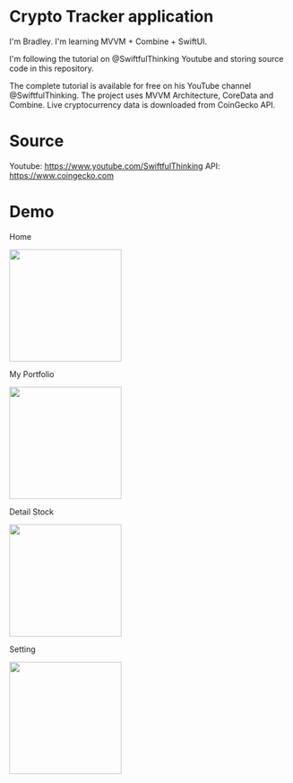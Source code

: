 # Crypto Tracker application

I'm Bradley. I'm learning MVVM + Combine + SwiftUI.

I'm following the tutorial on @SwiftfulThinking Youtube and storing source code in this repository.

The complete tutorial is available for free on his YouTube channel @SwiftfulThinking. The project uses MVVM Architecture, CoreData and Combine. Live cryptocurrency data is downloaded from CoinGecko API.

# Source

Youtube: https://www.youtube.com/SwiftfulThinking
API: https://www.coingecko.com

# Demo
<p>Home</p>
<img src="https://github.com/kienht99/crypto_tracker/blob/main/images/gif1.gif" width="200">

<p>My Portfolio</p>
<img src="https://github.com/kienht99/crypto_tracker/blob/main/images/gif1.gif" width="200">

<p>Detail Stock</p>
<img src="https://github.com/kienht99/crypto_tracker/blob/main/images/gif3.gif" width="200">

<p>Setting</p>
<img src="https://github.com/kienht99/crypto_tracker/blob/main/images/gif4.gif" width="200">
